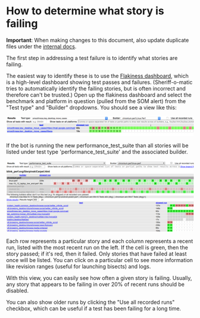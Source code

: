 # How to determine what story is failing

**Important**: When making changes to this document, also update duplicate files under the [internal docs](http://goto.google.com/perf-bot-health-sheriffs).

The first step in addressing a test failure is to identify what stories are failing.

The easiest way to identify these is to use the [Flakiness dashboard](https://test-results.appspot.com/dashboards/flakiness_dashboard.html#testType=blink_perf.layout), which is a high-level dashboard showing test passes and failures. (Sheriff-o-matic tries to automatically identify the failing stories, but is often incorrect and therefore can't be trusted.) Open up the flakiness dashboard and select the benchmark and platform in question (pulled from the SOM alert) from the "Test type" and "Builder" dropdowns. You should see a view like this:

![The flakiness dashboard](images/flakiness_dashboard.png)

If the bot is running the new performance_test_suite than all stories will be
listed under test type 'performance_test_suite' and the associated builder.

![The flakiness dashboard new recipe](images/flakiness_dashboard_new_recipe.png)

Each row represents a particular story and each column represents a recent run, listed with the most recent run on the left. If the cell is green, then the story passed; if it's red, then it failed. Only stories that have failed at least once will be listed. You can click on a particular cell to see more information like revision ranges (useful for launching bisects) and logs.

With this view, you can easily see how often a given story is failing. Usually, any story that appears to be failing in over 20% of recent runs should be disabled.

You can also show older runs by clicking the "Use all recorded runs" checkbox, which can be useful if a test has been failing for a long time.

